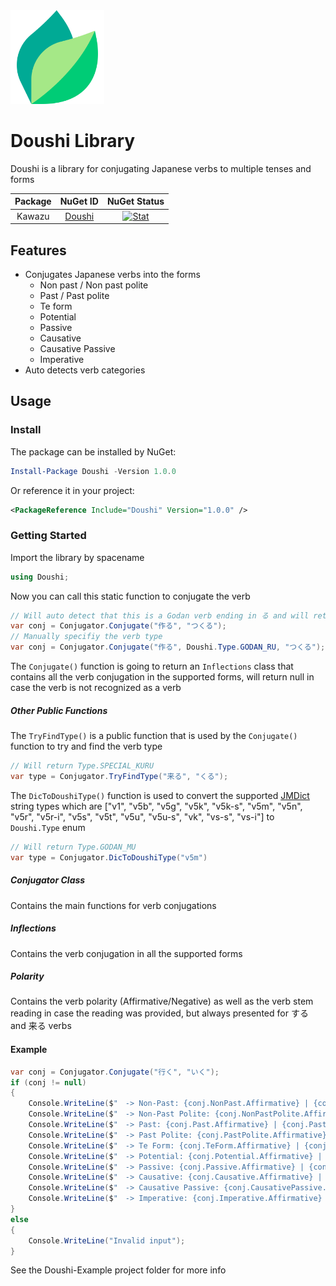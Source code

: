 <img src="https://github.com/ookii-tsuki/Doushi/raw/master/Doushi.png" alt="Kawazu" width="150" />

# Doushi Library
Doushi is a library for conjugating Japanese verbs to multiple tenses and forms

| Package |                    NuGet ID                     |                         NuGet Status                         |
| :-----: | :---------------------------------------------: | :----------------------------------------------------------: |
| Kawazu  | [Doushi](https://www.nuget.org/packages/Doushi/1.0.0) | [![Stat](https://img.shields.io/nuget/v/Doushi.svg)](https://www.nuget.org/packages/Doushi/1.0.0) |

## Features
* Conjugates Japanese verbs into the forms
	* Non past / Non past polite
	* Past / Past polite
	* Te form
	* Potential
	* Passive
	* Causative
	* Causative Passive
	* Imperative
* Auto detects verb categories

## Usage
### Install
The package can be installed by NuGet:
```powershell
Install-Package Doushi -Version 1.0.0
```
Or reference it in your project:
```xml
<PackageReference Include="Doushi" Version="1.0.0" />
```
### Getting Started
Import the library by spacename
```csharp
using Doushi;
```
Now you can call this static function to conjugate the verb
```csharp
// Will auto detect that this is a Godan verb ending in る and will return its conjugation
var conj = Conjugator.Conjugate("作る", "つくる");
// Manually specifiy the verb type
var conj = Conjugator.Conjugate("作る", Doushi.Type.GODAN_RU, "つくる");
```
The `Conjugate()` function is going to return an `Inflections` class that contains all the verb conjugation in the supported forms, will return null in case the verb is not recognized as a verb
##### Other Public Functions
The `TryFindType()` is a public function that is used by the `Conjugate()` function to try and find the verb type
```csharp
// Will return Type.SPECIAL_KURU
var type = Conjugator.TryFindType("来る", "くる");
```
The `DicToDoushiType()` function is used to convert the supported [JMDict](http://www.edrdg.org/jmdict/edict_doc.html) string types which are ["v1", "v5b", "v5g", "v5k", "v5k-s", "v5m", "v5n", "v5r", "v5r-i", "v5s", "v5t", "v5u", "v5u-s", "vk", "vs-s", "vs-i"] to `Doushi.Type` enum
```csharp
// Will return Type.GODAN_MU
var type = Conjugator.DicToDoushiType("v5m")
```
##### Conjugator Class
Contains the main functions for verb conjugations
##### Inflections
Contains the verb conjugation in all the supported forms
##### Polarity
Contains the verb polarity (Affirmative/Negative) as well as the verb stem reading in case the reading was provided, but always presented for する and 来る verbs

#### Example
```csharp
var conj = Conjugator.Conjugate("行く", "いく");
if (conj != null)
{
	Console.WriteLine($"　-> Non-Past: {conj.NonPast.Affirmative} | {conj.NonPast.Negative}\n");
	Console.WriteLine($"　-> Non-Past Polite: {conj.NonPastPolite.Affirmative} | {conj.NonPastPolite.Negative}\n");
	Console.WriteLine($"　-> Past: {conj.Past.Affirmative} | {conj.Past.Negative}\n");
	Console.WriteLine($"　-> Past Polite: {conj.PastPolite.Affirmative} | {conj.PastPolite.Negative}\n");
	Console.WriteLine($"　-> Te Form: {conj.TeForm.Affirmative} | {conj.TeForm.Negative}\n");
	Console.WriteLine($"　-> Potential: {conj.Potential.Affirmative} | {conj.Potential.Negative}\n");
	Console.WriteLine($"　-> Passive: {conj.Passive.Affirmative} | {conj.Passive.Negative}\n");
	Console.WriteLine($"　-> Causative: {conj.Causative.Affirmative} | {conj.Causative.Negative}\n");
	Console.WriteLine($"　-> Causative Passive: {conj.CausativePassive.Affirmative} | {conj.CausativePassive.Negative}\n");
	Console.WriteLine($"　-> Imperative: {conj.Imperative.Affirmative} | {conj.Imperative.Negative}\n");
}
else
{
	Console.WriteLine("Invalid input");                   
}
```
See the Doushi-Example project folder for more info
